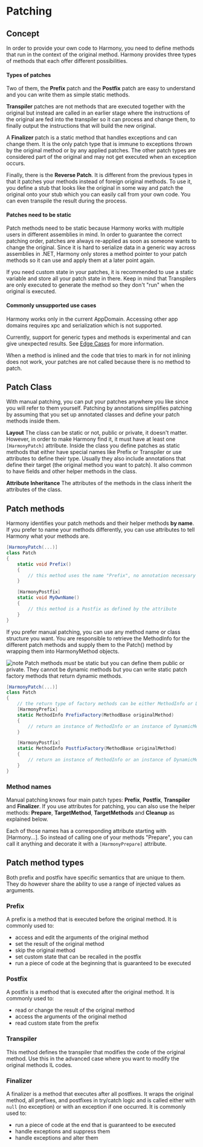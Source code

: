 # Patching

## Concept

In order to provide your own code to Harmony, you need to define methods that run in the context of the original method. Harmony provides three types of methods that each offer different possibilities.

#### Types of patches

Two of them, the **Prefix** patch and the **Postfix** patch are easy to understand and you can write them as simple static methods.

**Transpiler** patches are not methods that are executed together with the original but instead are called in an earlier stage where the instructions of the original are fed into the transpiler so it can process and change them, to finally output the instructions that will build the new original.

A **Finalizer** patch is a static method that handles exceptions and can change them. It is the only patch type that is immune to exceptions thrown by the original method or by any applied patches. The other patch types are considered part of the original and may not get executed when an exception occurs.

Finally, there is the **Reverse Patch**. It is different from the previous types in that it patches your methods instead of foreign original methods. To use it, you define a stub that looks like the original in some way and patch the original onto your stub which you can easily call from your own code. You can even transpile the result during the process.

#### Patches need to be static

Patch methods need to be static because Harmony works with multiple users in different assemblies in mind. In order to guarantee the correct patching order, patches are always re-applied as soon as someone wants to change the original. Since it is hard to serialize data in a generic way across assemblies in .NET, Harmony only stores a method pointer to your patch methods so it can use and apply them at a later point again.

If you need custom state in your patches, it is recommended to use a static variable and store all your patch state in there. Keep in mind that Transpilers are only executed to generate the method so they don't "run" when the original is executed.

#### Commonly unsupported use cases

Harmony works only in the current AppDomain. Accessing other app domains requires xpc and serialization which is not supported.

Currently, support for generic types and methods is experimental and can give unexpected results. See [Edge Cases](patching-edgecases.md#generics) for more information.

When a method is inlined and the code that tries to mark in for not inlining does not work, your patches are not called because there is no method to patch.

## Patch Class

With manual patching, you can put your patches anywhere you like since you will refer to them yourself. Patching by annotations simplifies patching by assuming that you set up annotated classes and define your patch methods inside them.

**Layout**
The class can be static or not, public or private, it doesn't matter. However, in order to make Harmony find it, it must have at least one `[HarmonyPatch]` attribute. Inside the class you define patches as static methods that either have special names like Prefix or Transpiler or use attributes to define their type. Usually they also include annotations that define their target (the original method you want to patch). It also common to have fields and other helper methods in the class.

**Attribute Inheritance**
The attributes of the methods in the class inherit the attributes of the class.

## Patch methods

Harmony identifies your patch methods and their helper methods **by name**. If you prefer to name your methods differently, you can use attributes to tell Harmony what your methods are.

```csharp
[HarmonyPatch(...)]
class Patch
{
	static void Prefix()
	{
		// this method uses the name "Prefix", no annotation necessary
	}

	[HarmonyPostfix]
	static void MyOwnName()
	{
		// this method is a Postfix as defined by the attribute
	}
}
```

If you prefer manual patching, you can use any method name or class structure you want. You are responsible to retrieve the MethodInfo for the different patch methods and supply them to the Patch() method by wrapping them into HarmonyMethod objects.

![note] Patch methods _must_ be static but you can define them public or private. They cannot be dynamic methods but you can write static patch factory methods that return dynamic methods.

```csharp
[HarmonyPatch(...)]
class Patch
{
	// the return type of factory methods can be either MethodInfo or DynamicMethod
	[HarmonyPrefix]
	static MethodInfo PrefixFactory(MethodBase originalMethod)
	{
		// return an instance of MethodInfo or an instance of DynamicMethod
	}

	[HarmonyPostfix]
	static MethodInfo PostfixFactory(MethodBase originalMethod)
	{
		// return an instance of MethodInfo or an instance of DynamicMethod
	}
}
```

### Method names

Manual patching knows four main patch types: **Prefix**, **Postfix**, **Transpiler** and **Finalizer**. If you use attributes for patching, you can also use the helper methods: **Prepare**, **TargetMethod**, **TargetMethods** and **Cleanup** as explained below.

Each of those names has a corresponding attribute starting with [Harmony...]. So instead of calling one of your methods "Prepare", you can call it anything and decorate it with a `[HarmonyPrepare]` attribute.

## Patch method types

Both prefix and postfix have specific semantics that are unique to them. They do however share the ability to use a range of injected values as arguments.

### Prefix

A prefix is a method that is executed before the original method. It is commonly used to:

- access and edit the arguments of the original method
- set the result of the original method
- skip the original method
- set custom state that can be recalled in the postfix
- run a piece of code at the beginning that is guaranteed to be executed

### Postfix

A postfix is a method that is executed after the original method. It is commonly used to:

- read or change the result of the original method
- access the arguments of the original method
- read custom state from the prefix

### Transpiler

This method defines the transpiler that modifies the code of the original method. Use this in the advanced case where you want to modify the original methods IL codes.

### Finalizer

A finalizer is a method that executes after all postfixes. It wraps the original method, all prefixes, and postfixes in try/catch logic and is called either with `null` (no exception) or with an exception if one occurred. It is commonly used to:

- run a piece of code at the end that is guaranteed to be executed
- handle exceptions and suppress them
- handle exceptions and alter them

[note]: https://raw.githubusercontent.com/pardeike/Harmony/master/Harmony/Documentation/images/note.png
